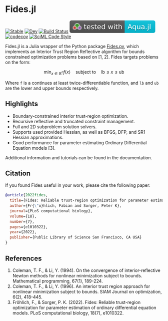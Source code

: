# Fides.jl

[![Stable](https://img.shields.io/badge/docs-stable-blue.svg)](https://fides-dev.github.io/Fides.jl/stable/)
[![Dev](https://img.shields.io/badge/docs-dev-blue.svg)](https://fides-dev.github.io/Fides.jl/dev/)
[![Build Status](https://github.com/fides-dev/Fides.jl/actions/workflows/CI.yml/badge.svg?branch=main)](https://github.com/fides-dev/Fides.jl/actions/workflows/CI.yml?query=branch%3Amain)
[![Aqua QA](https://raw.githubusercontent.com/JuliaTesting/Aqua.jl/master/badge.svg)](https://github.com/JuliaTesting/Aqua.jl)
[![codecov](https://codecov.io/gh/fides-dev/Fides.jl/graph/badge.svg?token=J7PXRF30JG)](https://codecov.io/gh/fides-dev/Fides.jl)
[![SciML Code Style](https://img.shields.io/static/v1?label=code%20style&message=SciML&color=9558b2&labelColor=389826)](https://github.com/SciML/SciMLStyle)

Fides.jl is a Julia wrapper of the Python package [Fides.py](https://github.com/fides-dev/fides), which implements an Interior Trust Region Reflective algorithm for bounds constrained optimization problems based on [1, 2]. Fides targets problems on the form:

```math
\min_{x \in \mathbb{R}^n} f(x) \quad \mathrm{subject \ to} \quad \text{lb} \leq x \leq \text{ub}
```

Where `f` is a continues at least twice-differentiable function, and `lb` and `ub` are the lower and upper bounds respectively.

## Highlights

- Boundary-constrained interior trust-region optimization.
- Recursive reflective and truncated constraint management.
- Full and 2D subproblem solution solvers.
- Supports used provided Hessian, as well as BFGS, DFP, and SR1 Hessian approximations.
- Good performance for parameter estimating Ordinary Differential Equation models [3].

Additional information and tutorials can be found in the documentation.

## Citation

If you found Fides useful in your work, please cite the following paper:

```bibtex
@article{2022fides,
  title={Fides: Reliable trust-region optimization for parameter estimation of ordinary differential equation models},
  author={Fr{\"o}hlich, Fabian and Sorger, Peter K},
  journal={PLoS computational biology},
  volume={18},
  number={7},
  pages={e1010322},
  year={2022},
  publisher={Public Library of Science San Francisco, CA USA}
}
```

## References

1. Coleman, T. F., & Li, Y. (1994). On the convergence of interior-reflective Newton methods for nonlinear minimization subject to bounds. Mathematical programming, 67(1), 189-224.
2. Coleman, T. F., & Li, Y. (1996). An interior trust region approach for nonlinear minimization subject to bounds. SIAM Journal on optimization, 6(2), 418-445.
3. Fröhlich, F., & Sorger, P. K. (2022). Fides: Reliable trust-region optimization for parameter estimation of ordinary differential equation models. PLoS computational biology, 18(7), e1010322.
